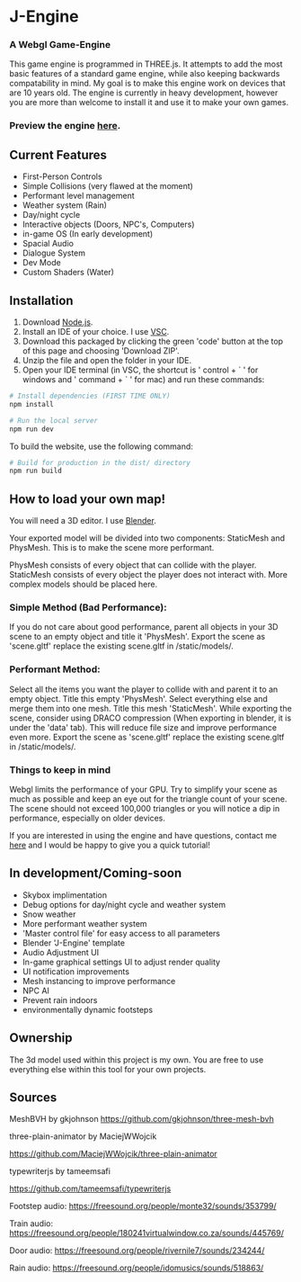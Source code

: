 # J-Engine

### A Webgl Game-Engine

This game engine is programmed in THREE.js. It attempts to add the most basic features
of a standard game engine, while also keeping backwards compatability in mind. My goal
is to make this engine work on devices that are 10 years old. The engine is currently
in heavy development, however you are more than welcome to install it and use it to make
your own games.

### Preview the engine [here](https://juliendarling-funk.com/Engine/).

## Current Features

- First-Person Controls
- Simple Collisions (very flawed at the moment)
- Performant level management
- Weather system (Rain)
- Day/night cycle
- Interactive objects (Doors, NPC's, Computers)
- in-game OS (In early development)
- Spacial Audio
- Dialogue System
- Dev Mode
- Custom Shaders (Water)

## Installation
1. Download [Node.js](https://nodejs.org/en/download/).
2. Install an IDE of your choice. I use [VSC](https://code.visualstudio.com/).
3. Download this packaged by clicking the green 'code' button at the top of this page and choosing 'Download ZIP'.
4. Unzip the file and open the folder in your IDE.
5. Open your IDE terminal (in VSC, the shortcut is ' control + \` ' for windows and ' command + \` ' for mac) and run these commands:

``` bash
# Install dependencies (FIRST TIME ONLY)
npm install

# Run the local server
npm run dev
```
To build the website, use the following command:

``` bash
# Build for production in the dist/ directory
npm run build
```

## How to load your own map!

You will need a 3D editor. I use [Blender](https://www.blender.org/).

Your exported model will be divided into two components: StaticMesh and PhysMesh. This is to make the scene more performant.

PhysMesh consists of every object that can collide with the player.
StaticMesh consists of every object the player does not interact with. More complex models should be placed here. 

### Simple Method (Bad Performance):

If you do not care about good performance, parent all objects in your 3D scene to an empty object and title it 'PhysMesh'. Export the scene as 'scene.gltf' replace the existing scene.gltf in /static/models/.

### Performant Method:

Select all the items you want the player to collide with and parent it to an empty object. Title this empty 'PhysMesh'.
Select everything else and merge them into one mesh. Title this mesh 'StaticMesh'.
While exporting the scene, consider using DRACO compression (When exporting in blender, it is under the 'data' tab). This will reduce file size and improve performance even more.
Export the scene as 'scene.gltf' replace the existing scene.gltf in /static/models/.

### Things to keep in mind

Webgl limits the performance of your GPU. Try to simplify your scene as much as possible
and keep an eye out for the triangle count of your scene. The scene should not exceed 100,000 triangles or you will notice a dip in performance, especially on older devices.

If you are interested in using the engine and have questions, contact me [here](juliendf@me.com) and I would be happy to give you a quick tutorial!

## In development/Coming-soon

- Skybox implimentation
- Debug options for day/night cycle and weather system
- Snow weather
- More performant weather system
- 'Master control file' for easy access to all parameters
- Blender 'J-Engine' template
- Audio Adjustment UI
- In-game graphical settings UI to adjust render quality
- UI notification improvements
- Mesh instancing to improve performance
- NPC AI
- Prevent rain indoors
- environmentally dynamic footsteps

## Ownership

The 3d model used within this project is my own. You are free to use everything else within this tool for your own projects.

## Sources

MeshBVH by gkjohnson
https://github.com/gkjohnson/three-mesh-bvh

three-plain-animator by MaciejWWojcik

https://github.com/MaciejWWojcik/three-plain-animator

typewriterjs by tameemsafi

https://github.com/tameemsafi/typewriterjs

Footstep audio:
https://freesound.org/people/monte32/sounds/353799/

Train audio:
https://freesound.org/people/180241virtualwindow.co.za/sounds/445769/

Door audio:
https://freesound.org/people/rivernile7/sounds/234244/

Rain audio:
https://freesound.org/people/idomusics/sounds/518863/
